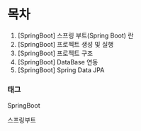 # 목차

1. [SpringBoot] 스프링 부트(Spring Boot) 란
2. [SpringBoot] 프로젝트 생성 및 실행
3. [SpringBoot] 프로젝트 구조
4. [SpringBoot] DataBase 연동
5. [SpringBoot] Spring Data JPA





### 태그

SpringBoot

스프링부트


